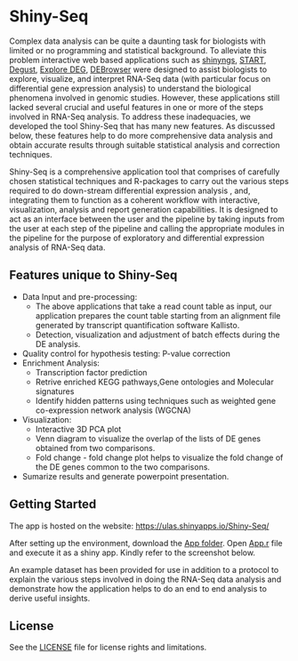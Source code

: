 # Shiny-Seq

Complex data analysis can be quite a daunting task for biologists with limited or no programming and statistical background. To alleviate this problem interactive web based applications such as [shinyngs](https://github.com/pinin4fjords/shinyngs), [START](https://github.com/jminnier/STARTapp), [Degust](http://victorian-bioinformatics-consortium.github.io/degust/), [Explore DEG](http://fgcz-shiny.uzh.ch/fgcz_exploreDEG_app/), [DEBrowser](https://bioconductor.org/packages/release/bioc/html/debrowser.html) were designed to assist biologists to explore, visualize, and interpret RNA-Seq data (with particular focus on differential gene expression analysis) to understand the biological phenomena involved in genomic studies. However, these applications still lacked several crucial and useful features in one or more of the steps involved in RNA-Seq analysis. To address these inadequacies, we developed the tool Shiny-Seq that has many new features. As discussed below, these features help to do more comprehensive data analysis and obtain accurate results through suitable statistical analysis and correction techniques. 

Shiny-Seq is a comprehensive application tool that comprises of carefully chosen statistical techniques and R-packages to carry out the various steps required to do down-stream differential expression analysis , and, integrating them to function as a coherent workflow with interactive, visualization, analysis and report generation capabilities. It is designed to act as an interface between the user and the pipeline by taking inputs from the user at each step of the pipeline and calling the appropriate modules in the pipeline for the purpose of exploratory and differential expression analysis of RNA-Seq data. 

## Features unique to Shiny-Seq
- Data Input and pre-processing:
  - The above applications that take a read count table as input, our application prepares the count table starting from an alignment file generated by transcript quantification software Kallisto.
  - Detection, visualization and adjustment of batch effects during the DE analysis.
- Quality control for hypothesis testing: P-value correction
- Enrichment Analysis:
  - Transcription factor prediction
  - Retrive enriched KEGG pathways,Gene ontologies and Molecular signatures
  - Identify hidden patterns using techniques such as weighted gene co-expression network analysis (WGCNA)
- Visualization:
  - Interactive 3D PCA plot
  - Venn diagram to visualize the overlap of the lists of DE genes obtained from two comparisons.
  - Fold change - fold change plot helps to visualize the fold change of the DE genes common to the two comparisons.
- Sumarize results and generate powerpoint presentation.

## Getting Started

The app is hosted on the website: https://ulas.shinyapps.io/Shiny-Seq/

After setting up the environment, download the [App folder](https://github.com/UlasThomas/Shiny-Seq/tree/master). Open [App.r](https://github.com/UlasThomas/Shiny-Seq/master/app.R) file and execute it as a shiny app. Kindly refer to the screenshot below.

An example dataset has been provided for use in addition to a protocol to explain the various steps involved in doing the RNA-Seq data
analysis and demonstrate how the application helps to do an end to end analysis to derive useful insights.


## License
See the [LICENSE](https://github.com/szenitha/Shiny-Seq/blob/master/LICENSE.txt) file for license rights and limitations.
